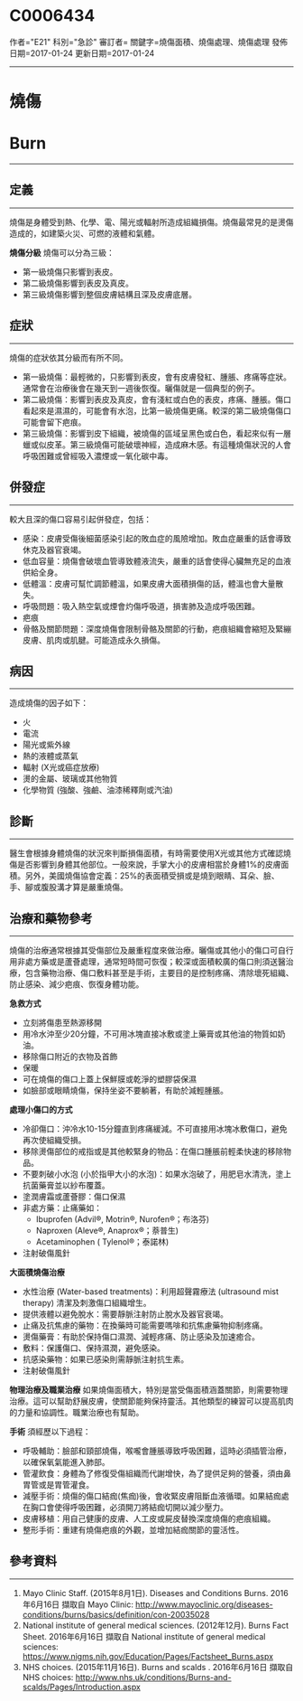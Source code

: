 # C0006434
作者="E21"
科別="急診"
審訂者=
關鍵字=燒傷面積、燒傷處理、燒傷處理
發佈日期=2017-01-24
更新日期=2017-01-24

----------
# 燒傷
# Burn
----------
## 定義
----------

燒傷是身體受到熱、化學、電、陽光或輻射所造成組織損傷。燒傷最常見的是燙傷造成的，如建築火災、可燃的液體和氣體。

**燒傷分級**
燒傷可以分為三級：

- 第一級燒傷只影響到表皮。
- 第二級燒傷影響到表皮及真皮。
- 第三級燒傷影響到整個皮膚結構且深及皮膚底層。 
## 症狀
----------

燒傷的症狀依其分級而有所不同。

- 第一級燒傷：最輕微的，只影響到表皮，會有皮膚發紅、腫脹、疼痛等症狀。通常會在治療後會在幾天到一週後恢復。曬傷就是一個典型的例子。
- 第二級燒傷：影響到表皮及真皮，會有淺紅或白色的表皮，疼痛、腫脹。傷口看起來是濕濕的，可能會有水泡，比第一級燒傷更痛。較深的第二級燒傷傷口可能會留下疤痕。
- 第三級燒傷：影響到皮下組織，被燒傷的區域呈黑色或白色，看起來似有一層蠟或似皮革。第三級燒傷可能破壞神經，造成麻木感。有這種燒傷狀況的人會呼吸困難或曾經吸入濃煙或一氧化碳中毒。
## 併發症
----------

較大且深的傷口容易引起併發症，包括：

- 感染：皮膚受傷後細菌感染引起的敗血症的風險增加。敗血症嚴重的話會導致休克及器官衰竭。
- 低血容量：燒傷會破壞血管導致體液流失，嚴重的話會使得心臟無充足的血液供給全身。
- 低體溫：皮膚可幫忙調節體溫，如果皮膚大面積損傷的話，體溫也會大量散失。
- 呼吸問題：吸入熱空氣或煙會灼傷呼吸道，損害肺及造成呼吸困難。
- 疤痕
- 骨骼及關節問題：深度燒傷會限制骨骼及關節的行動，疤痕組織會縮短及緊繃皮膚、肌肉或肌腱。可能造成永久損傷。 
## 病因
----------

造成燒傷的因子如下：

- 火
- 電流
- 陽光或紫外線
- 熱的液體或蒸氣
- 輻射 (X光或癌症放療) 
- 燙的金屬、玻璃或其他物質
- 化學物質 (強酸、強鹼、油漆稀釋劑或汽油) 
## 診斷
----------

醫生會根據身體燒傷的狀況來判斷損傷面積，有時需要使用X光或其他方式確認燒傷是否影響到身體其他部位。一般來說，手掌大小的皮膚相當於身體1%的皮膚面積。另外，美國燒傷協會定義：25%的表面積受損或是燒到眼睛、耳朵、臉、手、腳或腹股溝才算是嚴重燒傷。

## 治療和藥物參考
----------

燒傷的治療通常根據其受傷部位及嚴重程度來做治療。曬傷或其他小的傷口可自行用非處方藥或是蘆薈處理，通常短時間可恢復；較深或面積較廣的傷口則須送醫治療，包含藥物治療、傷口敷料甚至是手術，主要目的是控制疼痛、清除壞死組織、防止感染、減少疤痕、恢復身體功能。

**急救方式**

- 立刻將傷患至熱源移開
- 用冷水沖至少20分鐘，不可用冰塊直接冰敷或塗上藥膏或其他油的物質如奶油。
- 移除傷口附近的衣物及首飾
- 保暖
- 可在燒傷的傷口上蓋上保鮮膜或乾淨的塑膠袋保濕
- 如臉部或眼睛燒傷，保持坐姿不要躺著，有助於減輕腫脹。

**處理小傷口的方式**

- 冷卻傷口：沖冷水10-15分鐘直到疼痛緩減。不可直接用冰塊冰敷傷口，避免再次使組織受損。
- 移除燙傷部位的戒指或是其他較緊身的物品：在傷口腫脹前輕柔快速的移除物品。
- 不要刺破小水泡 (小於指甲大小的水泡)：如果水泡破了，用肥皂水清洗，塗上抗菌藥膏並以紗布覆蓋。
- 塗潤膚霜或蘆薈膠：傷口保濕
- 非處方藥：止痛藥如：
  - Ibuprofen (Advil®, Motrin®, Nurofen®；布洛芬)
  - Naproxen (Aleve®, Anaprox®；萘普生)
  - Acetaminophen ( Tylenol®；泰諾林) 
- 注射破傷風針

**大面積燒傷治療**

- 水性治療 (Water-based treatments)：利用超聲霧療法 (ultrasound mist therapy) 清潔及刺激傷口組織增生。
- 提供液體以避免脫水：需要靜脈注射防止脫水及器官衰竭。
- 止痛及抗焦慮的藥物：在換藥時可能需要嗎啡和抗焦慮藥物抑制疼痛。
- 燙傷藥膏：有助於保持傷口濕潤、減輕疼痛、防止感染及加速癒合。
- 敷料：保護傷口、保持濕潤，避免感染。
- 抗感染藥物：如果已感染則需靜脈注射抗生素。
- 注射破傷風針

**物理治療及職業治療**
如果燒傷面積大，特別是當受傷面積涵蓋關節，則需要物理治療。這可以幫助舒展皮膚，使關節能夠保持靈活。其他類型的練習可以提高肌肉的力量和協調性。職業治療也有幫助。

**手術**
須經歷以下過程：

- 呼吸輔助：臉部和頸部燒傷，喉嚨會腫脹導致呼吸困難，這時必須插管治療，以確保氧氣能進入肺部。
- 管灌飲食：身體為了修復受傷組織而代謝增快，為了提供足夠的營養，須由鼻胃管或是胃管灌食。
- 減壓手術：燒傷的傷口結痂(焦痂)後，會收緊皮膚阻斷血液循環。如果結痂處在胸口會使得呼吸困難，必須開刀將結痂切開以減少壓力。
- 皮膚移植：用自己健康的皮膚、人工皮或屍皮替換深度燒傷的疤痕組織。
- 整形手術：重建有燒傷疤痕的外觀，並增加結痂關節的靈活性。 
## 參考資料
----------
1. Mayo Clinic Staff. (2015年8月1日). Diseases and Conditions Burns. 2016年6月16日 擷取自 Mayo Clinic: 
  http://www.mayoclinic.org/diseases-conditions/burns/basics/definition/con-20035028
2. National institute of general medical sciences. (2012年12月). Burns Fact Sheet. 2016年6月16日 擷取自 National institute of general medical sciences: 
  https://www.nigms.nih.gov/Education/Pages/Factsheet_Burns.aspx
3. NHS choices. (2015年11月16日). Burns and scalds . 2016年6月16日 擷取自 NHS choices: 
  http://www.nhs.uk/conditions/Burns-and-scalds/Pages/Introduction.aspx

